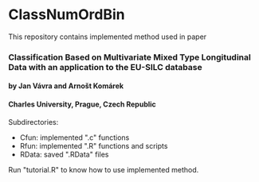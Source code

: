 # ClassNumOrdBin

This repository contains implemented method used in paper
### Classification Based on Multivariate Mixed Type Longitudinal Data with an application to the EU-SILC database
#### by Jan Vávra and Arnošt Komárek
#### Charles University, Prague, Czech Republic

Subdirectories:
* Cfun: implemented ".c" functions
* Rfun: implemented ".R" functions and scripts
* RData: saved ".RData" files

Run "tutorial.R" to know how to use implemented method.
